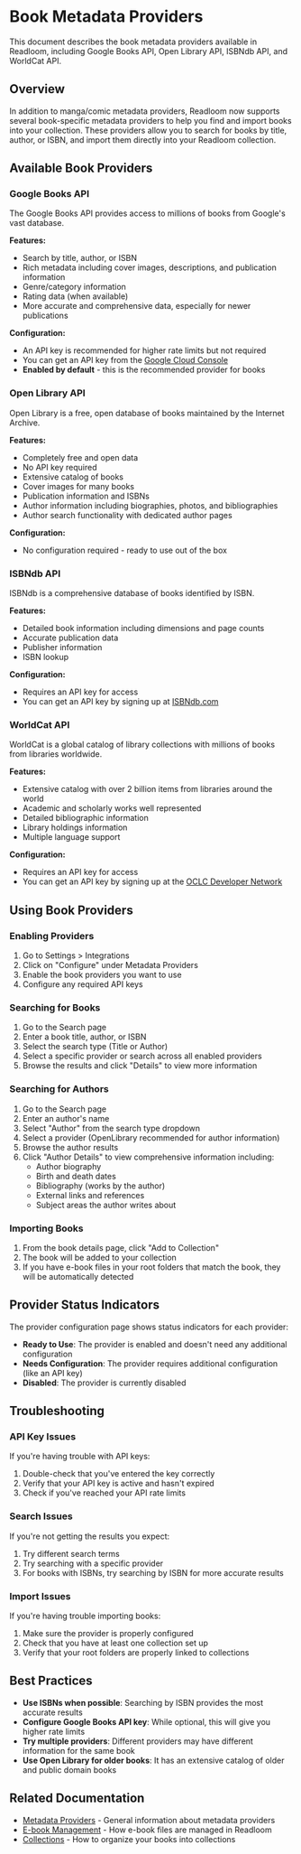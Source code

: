 # Book Metadata Providers

This document describes the book metadata providers available in Readloom, including Google Books API, Open Library API, ISBNdb API, and WorldCat API.

## Overview

In addition to manga/comic metadata providers, Readloom now supports several book-specific metadata providers to help you find and import books into your collection. These providers allow you to search for books by title, author, or ISBN, and import them directly into your Readloom collection.

## Available Book Providers

### Google Books API

The Google Books API provides access to millions of books from Google's vast database.

**Features:**
- Search by title, author, or ISBN
- Rich metadata including cover images, descriptions, and publication information
- Genre/category information
- Rating data (when available)
- More accurate and comprehensive data, especially for newer publications

**Configuration:**
- An API key is recommended for higher rate limits but not required
- You can get an API key from the [Google Cloud Console](https://console.cloud.google.com/apis/credentials)
- **Enabled by default** - this is the recommended provider for books

### Open Library API

Open Library is a free, open database of books maintained by the Internet Archive.

**Features:**
- Completely free and open data
- No API key required
- Extensive catalog of books
- Cover images for many books
- Publication information and ISBNs
- Author information including biographies, photos, and bibliographies
- Author search functionality with dedicated author pages

**Configuration:**
- No configuration required - ready to use out of the box

### ISBNdb API

ISBNdb is a comprehensive database of books identified by ISBN.

**Features:**
- Detailed book information including dimensions and page counts
- Accurate publication data
- Publisher information
- ISBN lookup

**Configuration:**
- Requires an API key for access
- You can get an API key by signing up at [ISBNdb.com](https://isbndb.com/pricing)

### WorldCat API

WorldCat is a global catalog of library collections with millions of books from libraries worldwide.

**Features:**
- Extensive catalog with over 2 billion items from libraries around the world
- Academic and scholarly works well represented
- Detailed bibliographic information
- Library holdings information
- Multiple language support

**Configuration:**
- Requires an API key for access
- You can get an API key by signing up at the [OCLC Developer Network](https://www.oclc.org/developer/develop/web-services.en.html)

## Using Book Providers

### Enabling Providers

1. Go to Settings > Integrations
2. Click on "Configure" under Metadata Providers
3. Enable the book providers you want to use
4. Configure any required API keys

### Searching for Books

1. Go to the Search page
2. Enter a book title, author, or ISBN
3. Select the search type (Title or Author)
4. Select a specific provider or search across all enabled providers
5. Browse the results and click "Details" to view more information

### Searching for Authors

1. Go to the Search page
2. Enter an author's name
3. Select "Author" from the search type dropdown
4. Select a provider (OpenLibrary recommended for author information)
5. Browse the author results
6. Click "Author Details" to view comprehensive information including:
   - Author biography
   - Birth and death dates
   - Bibliography (works by the author)
   - External links and references
   - Subject areas the author writes about

### Importing Books

1. From the book details page, click "Add to Collection"
2. The book will be added to your collection
3. If you have e-book files in your root folders that match the book, they will be automatically detected

## Provider Status Indicators

The provider configuration page shows status indicators for each provider:

- **Ready to Use**: The provider is enabled and doesn't need any additional configuration
- **Needs Configuration**: The provider requires additional configuration (like an API key)
- **Disabled**: The provider is currently disabled

## Troubleshooting

### API Key Issues

If you're having trouble with API keys:

1. Double-check that you've entered the key correctly
2. Verify that your API key is active and hasn't expired
3. Check if you've reached your API rate limits

### Search Issues

If you're not getting the results you expect:

1. Try different search terms
2. Try searching with a specific provider
3. For books with ISBNs, try searching by ISBN for more accurate results

### Import Issues

If you're having trouble importing books:

1. Make sure the provider is properly configured
2. Check that you have at least one collection set up
3. Verify that your root folders are properly linked to collections

## Best Practices

- **Use ISBNs when possible**: Searching by ISBN provides the most accurate results
- **Configure Google Books API key**: While optional, this will give you higher rate limits
- **Try multiple providers**: Different providers may have different information for the same book
- **Use Open Library for older books**: It has an extensive catalog of older and public domain books

## Related Documentation

- [Metadata Providers](METADATA_PROVIDERS.md) - General information about metadata providers
- [E-book Management](EBOOKS.md) - How e-book files are managed in Readloom
- [Collections](COLLECTIONS.md) - How to organize your books into collections

